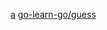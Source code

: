 [a](https://lnsyyj.github.io/2018/10/28/%E6%85%95%E8%AF%BE%E7%BD%91-%E4%BD%BF%E7%94%A8Beego%E6%9E%84%E5%BB%BA%E5%AE%8C%E6%95%B4web%E9%A1%B9%E7%9B%AE/)
[go-learn-go/guess](https://github.com/go-learn-go/guess)
